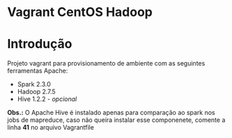 # Vagrant CentOS Hadoop

# Introdução 
Projeto vagrant para provisionamento de ambiente com as seguintes ferramentas Apache:

* Spark 2.3.0 
* Hadoop 2.7.5
* Hive 1.2.2 - *opcional*

**Obs.:** O Apache Hive é instalado apenas para comparação ao spark nos jobs de mapreduce, caso não queira instalar esse componenete, comente a linha **41** no arquivo Vagrantfile
